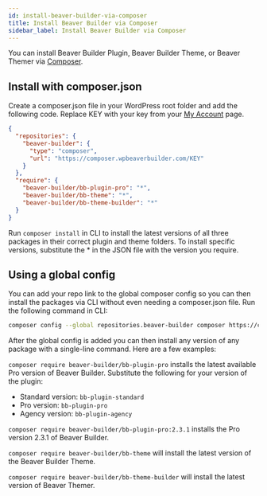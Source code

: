 ```yaml
---
id: install-beaver-builder-via-composer
title: Install Beaver Builder via Composer
sidebar_label: Install Beaver Builder via Composer
---
```


You can install Beaver Builder Plugin, Beaver Builder Theme, or Beaver Themer
via [Composer](https://getcomposer.org).

## Install with composer.json

Create a composer.json file in your WordPress root folder and add the
following code. Replace KEY with your key from your [My Account](https://www.wpbeaverbuilder.com/my-account/) page.

```json
{
  "repositories": {
    "beaver-builder": {
      "type": "composer",
      "url": "https://composer.wpbeaverbuilder.com/KEY"
    }
  },
  "require": {
    "beaver-builder/bb-plugin-pro": "*",
    "beaver-builder/bb-theme": "*",
    "beaver-builder/bb-theme-builder": "*"
  }
}
```

Run `composer install` in CLI to install the latest versions of all three
packages in their correct plugin and theme folders. To install specific
versions, substitute the * in the JSON file with the version you require.

## Using a global config

You can add your repo link to the global composer config so you can then
install the packages via CLI without even needing a composer.json file. Run
the following command in CLI:

```bash
composer config --global repositories.beaver-builder composer https://composer.wpbeaverbuilder.com/KEY
```

After the global config is added you can then install any version of any
package with a single-line command. Here are a few examples:

`composer require beaver-builder/bb-plugin-pro` installs the latest
available Pro version of Beaver Builder. Substitute the following for your
version of the plugin:

* Standard version: `bb-plugin-standard`
* Pro version: `bb-plugin-pro`
* Agency version: `bb-plugin-agency`

`composer require beaver-builder/bb-plugin-pro:2.3.1` installs the Pro
version 2.3.1 of Beaver Builder.

`composer require beaver-builder/bb-theme` will install the latest version of
the Beaver Builder Theme.

`composer require beaver-builder/bb-theme-builder` will install the latest
version of Beaver Themer.
